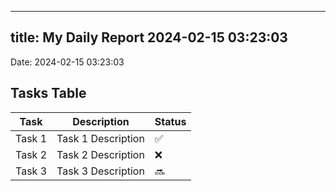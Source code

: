 
---
title: My Daily Report 2024-02-15 03:23:03
---

Date: 2024-02-15 03:23:03

## Tasks Table

| Task | Description | Status |
|------|-------------|--------|
| Task 1 | Task 1 Description | ✅ |
| Task 2 | Task 2 Description | ❌ |
| Task 3 | Task 3 Description | 🔜 |
